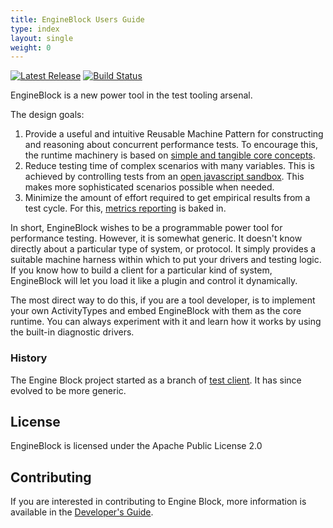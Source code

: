 ```yaml
---
title: EngineBlock Users Guide
type: index
layout: single
weight: 0
---
```


[![Latest Release](https://maven-badges.herokuapp.com/maven-central/io.engineblock/eb-api/badge.svg)](https://maven-badges.herokuapp.com/maven-central/io.engineblock/engineblock/) [![Build Status](https://travis-ci.org/engineblock/engineblock.svg?branch=master)](https://travis-ci.org/engineblock/engineblock)

EngineBlock is a new power tool in the test tooling arsenal.

The design goals:

1. Provide a useful and intuitive Reusable Machine Pattern for constructing and
   reasoning about concurrent performance tests. To encourage this, the runtime
   machinery is based on 
   [simple and tangible core concepts](/user-guide/concepts/).
2. Reduce testing time of complex scenarios with many variables. This is
   achieved by controlling tests from an
   [open javascript sandbox](/user-guide/scenario_scripting/).
   This makes more sophisticated scenarios possible when needed. 
3. Minimize the amount of effort required to get empirical results from a 
   test cycle. For this, [metrics reporting](/user-guide/using_metrics/) is baked in.

In short, EngineBlock wishes to be a programmable power tool for performance
testing. However, it is somewhat generic. It doesn't know directly about a
particular type of system, or protocol. It simply provides a suitable machine
harness within which to put your drivers and testing logic. If you know how to
build a client for a particular kind of system, EngineBlock will let you load it
like a plugin and control it dynamically.

The most direct way to do this, if you are a tool developer, is to implement
your own ActivityTypes and embed EngineBlock with them as the core runtime. You
can always experiment with it and learn how it works by using the built-in
diagnostic drivers.

### History

The Engine Block project started as a branch of [test client](http://github.com/jshook/testclient). 
It has since evolved to be more generic.

## License

EngineBlock is licensed under the Apache Public License 2.0

## Contributing

If you are interested in contributing to Engine Block, more information is
available in the 
[Developer's Guide](/dev-guide/).





